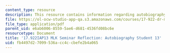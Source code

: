 ```yaml
---
content_type: resource
description: This resource contains information regarding autobiography student 13.
file: https://ol-ocw-studio-app-qa.s3.amazonaws.com/courses/17-922-dr-martin-luther-king-jr-iap-design-seminar-january-iap-2013/fb4497d27099536acc4ccbefe2b4a065_MIT17_922IAP13_RefPapr3O.pdf
file_type: application/pdf
parent_uid: e6ab6006-8559-5ae6-d681-4536fd08bc6e
resourcetype: Document
title: '17.922IAP13 MLK Seminar Reflection: Autobiography Student 13'
uid: fb4497d2-7099-536a-cc4c-cbefe2b4a065
---
```

